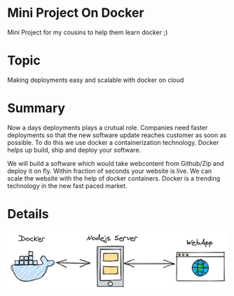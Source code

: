 # Mini Project On Docker
Mini Project for my cousins to help them learn docker ;)

# Topic
Making deployments easy and scalable with docker on cloud

# Summary 
Now a days deployments plays a crutual role. Companies need faster deployments so that the new software update reaches customer as soon as possible. To do this we use docker a containerization technology. 
Docker helps up build, ship and deploy your software.

We will build a software which would take webcontent from Github/Zip and deploy it on fly. Within fraction of seconds your website is live. We can scale the website with the help of docker containers. Docker is a trending technology in the new fast paced market.

# Details

![MiniProject](dockerminiproject.png)

